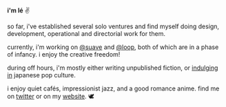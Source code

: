 **i'm lé** ✌️

so far, i've established several solo ventures and find myself doing design, development, operational and directorial work for them.

currently, i'm working on [@suave](https://twitter.com/suaveseals) and [@loop](https://twitter.com/intheloopfyi), both of which are in a phase of infancy. i enjoy the creative freedom!

during off hours, i'm mostly either writing unpublished fiction, or [indulging in](https://anilist.co/user/lefrost) japanese pop culture.

i enjoy quiet cafés, impressionist jazz, and a good romance anime. find me on [twitter](https://twitter.com/lefrst) or on my [website](https://lef.la). 
🕊️
